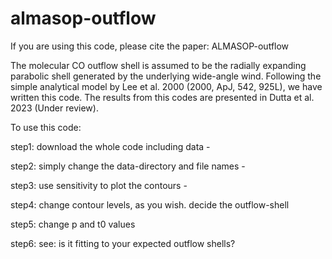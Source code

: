 # almasop-outflow
If you are using this code, please cite the paper: ALMASOP-outflow


The molecular CO outflow shell is assumed to be the radially expanding parabolic shell generated by the underlying wide-angle wind. Following the simple analytical model by Lee et al. 2000 (2000, ApJ, 542, 925L), we have written this code. The results from this codes are presented in Dutta et al. 2023 (Under review). 


To use this code: 

step1: download the whole code including data - 

step2: simply change the data-directory and file names - 

step3: use sensitivity to plot the contours - 

step4: change contour levels, as you wish. decide the outflow-shell

step5: change p and t0 values

step6: see: is it fitting to your expected outflow shells? 
